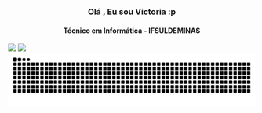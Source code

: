 <div align="center">
   <p>
     <h3> Olá , Eu sou Victoria :p </h3>
     <h4> Técnico em Informática - IFSULDEMINAS </h4>
  </p>
</div>

<div>
<img height="180em" src="https://github-readme-stats-dgfd.vercel.app/api/top-langs/?username=votoriaa&layout=compact&langs_count=7&theme=dracula"/>
<img height="180em" src="https://github-readme-stats-dgfd.vercel.app/api?username=votoriaa&show_icons=true&theme=dracula&include_all_commits=true&count_private=true"/>
</div>

<picture align="center">
  <source media="(prefers-color-scheme: dark)" srcset="https://raw.githubusercontent.com/votoriaa/votoriaa/output/github-contribution-grid-snake-dark.svg">
  <source media="(prefers-color-scheme: light)" srcset="https://raw.githubusercontent.com/votoriaa/votoriaa/output/github-contribution-grid-snake-dark.svg">
  <img align="center" alt="github contribution grid snake animation" src="https://raw.githubusercontent.com/votoriaa/votoriaa/output/github-contribution-grid-snake.svg">
</picture>
